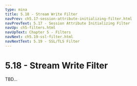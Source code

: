 ```yaml
---
type: mina
title: 5.18 - Stream Write Filter
navPrev: ch5.17-session-attribute-initializing-filter.html
navPrevText: 5.17 - Session Attribute Initializing Filter
navUp: ch5-filters.html
navUpText: Chapter 5 - Filters
navNext: ch5.19-ssl-filter.html
navNextText: 5.19 - SSL/TLS Filter
---
```


# 5.18 - Stream Write Filter

TBD...
